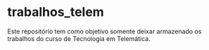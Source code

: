 # trabalhos_telem
Este repositório tem como objetivo somente deixar armazenado os trabalhos do curso de Tecnologia em Telemática.
